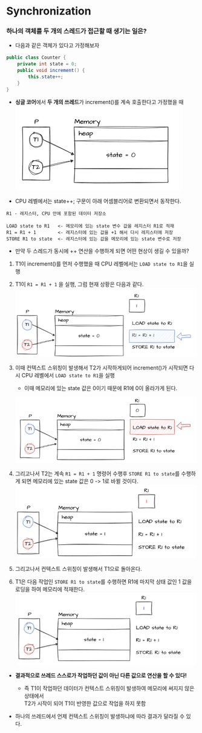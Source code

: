 # Synchronization

### 하나의 객체를 두 개의 스레드가 접근할 때 생기는 일은?
- 다음과 같은 객체가 있다고 가정해보자
```java
public class Counter {
    private int state = 0;
    public void increment() {
        this.state++;
    }
}
```
- **싱글 코어**에서 **두 개의 쓰레드**가 increment()를 계속 호출한다고 가정했을 때
  ![img.png](img/synchronization/img.png)

- CPU 레벨에서는 state++; 구문이 아래 어셈블리어로 변환되면서 동작한다. 
```text
R1 - 레지스터, CPU 안에 포함된 데이터 저장소

LOAD state to R1   <- 메모리에 있는 state 변수 값을 레지스터 R1로 적재 
R1 = R1 + 1        <- 레지스터에 있는 값을 +1 해서 다시 레지스터에 저장
STORE R1 to state  <- 레지스터에 있는 값을 메모리에 있는 state 변수로 저장 
```
- 만약 두 스레드가 동시에 ++ 연산을 수행하게 되면 어떤 현상이 생길 수 있을까?

1. T1이 increment()를 먼저 수행했을 때 CPU 레벨에서는 `LOAD state to R1`을 실행
2. T1이 `R1 = R1 + 1` 을 실행, 그럼 현재 상황은 다음과 같다.
  ![img.png](img/synchronization/img_1.png)

3. 이때 컨텍스트 스위칭이 발생해서 T2가 시작하게되어 increment()가 시작되면 다시 CPU 레벨에서 `LOAD state to R1`을 실행
   - 이때 메모리에 있는 state 값은 0이기 때문에 R1에 0이 올라가게 된다.
  
   ![img_1.png](img/synchronization/img_2.png)

4. 그리고나서 T2는 계속 `R1 = R1 + 1` 명령어 수행후 `STORE R1 to state`를 수행하게 되면 메모리에 있는 state 값은 0 -> 1로 바뀔 것이다.
  ![img_2.png](img/synchronization/img_3.png)
5. 그리고나서 컨텍스트 스위칭이 발생해서 T1으로 돌아온다.
6. T1은 다음 작업인 `STORE R1 to state`를 수행하면 R1에 마지막 상태 값인 1 값을 로딩을 하여 메모리에 적재한다.
  ![img_3.png](img/synchronization/img_4.png)


- **결과적으로 쓰레드 스스로가 작업하던 값이 아닌 다른 값으로 연산을 할 수 있다!**
  - 즉 T1이 작업하던 데이터가 컨텍스트 스위칭이 발생하여 메모리에 써지지 않은 상태에서 <br> T2가 시작이 되어 T1이 반영한 값으로 작업을 하지 못함
  
- 하나의 쓰레드에서 언제 컨텍스트 스위칭이 발생하냐에 따라 결과가 달라질 수 있다.
